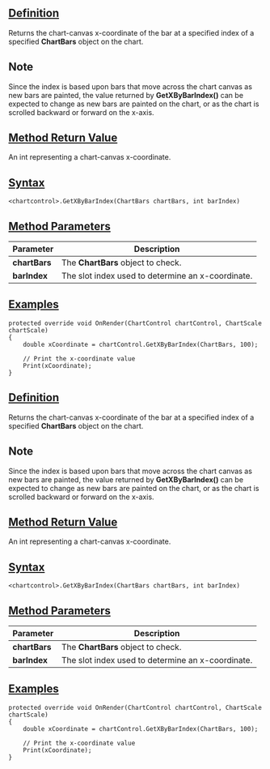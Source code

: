## [Definition](https://developer.ninjatrader.com/docs/desktop/getxbybarindex\#definition)

Returns the chart-canvas x-coordinate of the bar at a specified index of a specified **ChartBars** object on the chart.

## Note

Since the index is based upon bars that move across the chart canvas as new bars are painted, the value returned by **GetXByBarIndex()** can be expected to change as new bars are painted on the chart, or as the chart is scrolled backward or forward on the x-axis.

## [Method Return Value](https://developer.ninjatrader.com/docs/desktop/getxbybarindex\#method-return-value)

An int representing a chart-canvas x-coordinate.

## [Syntax](https://developer.ninjatrader.com/docs/desktop/getxbybarindex\#syntax)

`<chartcontrol>.GetXByBarIndex(ChartBars chartBars, int barIndex)`

## [Method Parameters](https://developer.ninjatrader.com/docs/desktop/getxbybarindex\#method-parameters)

| **Parameter** | **Description** |
| --- | --- |
| **chartBars** | The **ChartBars** object to check. |
| **barIndex** | The slot index used to determine an x-coordinate. |

## [Examples](https://developer.ninjatrader.com/docs/desktop/getxbybarindex\#examples)

```jsx-150469391 csharp
protected override void OnRender(ChartControl chartControl, ChartScale chartScale)
{
    double xCoordinate = chartControl.GetXByBarIndex(ChartBars, 100);

    // Print the x-coordinate value
    Print(xCoordinate);
}

```

## [Definition](https://developer.ninjatrader.com/docs/desktop/getxbybarindex\#definition)

Returns the chart-canvas x-coordinate of the bar at a specified index of a specified **ChartBars** object on the chart.

## Note

Since the index is based upon bars that move across the chart canvas as new bars are painted, the value returned by **GetXByBarIndex()** can be expected to change as new bars are painted on the chart, or as the chart is scrolled backward or forward on the x-axis.

## [Method Return Value](https://developer.ninjatrader.com/docs/desktop/getxbybarindex\#method-return-value)

An int representing a chart-canvas x-coordinate.

## [Syntax](https://developer.ninjatrader.com/docs/desktop/getxbybarindex\#syntax)

`<chartcontrol>.GetXByBarIndex(ChartBars chartBars, int barIndex)`

## [Method Parameters](https://developer.ninjatrader.com/docs/desktop/getxbybarindex\#method-parameters)

| **Parameter** | **Description** |
| --- | --- |
| **chartBars** | The **ChartBars** object to check. |
| **barIndex** | The slot index used to determine an x-coordinate. |

## [Examples](https://developer.ninjatrader.com/docs/desktop/getxbybarindex\#examples)

```jsx-150469391 csharp
protected override void OnRender(ChartControl chartControl, ChartScale chartScale)
{
    double xCoordinate = chartControl.GetXByBarIndex(ChartBars, 100);

    // Print the x-coordinate value
    Print(xCoordinate);
}

```